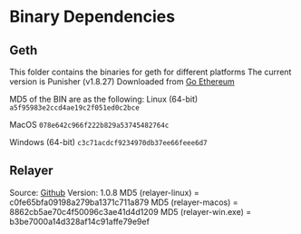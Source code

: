 Binary Dependencies
===================

Geth
----

This folder contains the binaries for geth for different platforms
The current version is Punisher (v1.8.27)
Downloaded from [Go Ethereum](https://geth.ethereum.org/downloads/)

MD5 of the BIN are as the following:
Linux (64-bit)
`a5f95983e2ccd4ae19c2f051ed0c2bce`

MacOS
`078e642c966f222b829a53745482764c`

Windows (64-bit)
`c3c71acdcf9234970db37ee66feee6d7`


Relayer
-------

Source: [Github](https://www.github.com/syscoin/relayer/)
Version: 1.0.8
MD5 (relayer-linux) = c0fe65bfa09198a279ba1371c711a879
MD5 (relayer-macos) = 8862cb5ae70c4f50096c3ae41d4d1209
MD5 (relayer-win.exe) = b3be7000a14d328af14c91affe79e9ef
